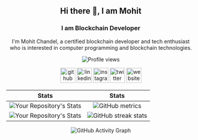 
<div id="header" align="center">

## Hi there 👋, I am Mohit
### I am Blockchain Developer

I'm Mohit Chandel, a certified blockchain developer and tech enthusiast who is interested in computer programming and blockchain technologies. 

![Profile views](https://gpvc.arturio.dev/mohitchandel)

[<img src='https://github.githubassets.com/images/modules/logos_page/Octocat.png' alt='github' height='40'>](https://github.com/mohitchandel)  [<img src='https://cdn-icons-png.flaticon.com/512/174/174857.png' alt='linkedin' height='40'>](https://www.linkedin.com/in/mohit-chandel-b0077816a/)  [<img src='https://upload.wikimedia.org/wikipedia/commons/thumb/a/a5/Instagram_icon.png/2048px-Instagram_icon.png' alt='instagram' height='40'>](https://www.instagram.com/mohitchandel.me/)  [<img src='https://cdn-icons-png.flaticon.com/512/124/124021.png' alt='twitter' height='40'>](https://twitter.com/mohitchandel55)  [<img src='https://cdn-icons-png.flaticon.com/512/252/252035.png' alt='website' height='40'>](https://mohitchandel.github.io)  
 
 Stats          | Stats
:-------------------------:|:-------------------------:
![Your Repository's Stats](https://github-readme-stats.vercel.app/api?username=mohitchandel&show_icons=true)  |  ![GitHub metrics](https://metrics.lecoq.io/mohitchandel) 
![Your Repository's Stats](https://github-readme-stats.vercel.app/api/top-langs/?username=mohitchandel&theme=blue-green)  | ![GitHub streak stats](https://github-readme-streak-stats.herokuapp.com/?user=mohitchandel)

![GitHub Activity Graph](https://activity-graph.herokuapp.com/graph?username=mohitchandel)  
  
</div>
